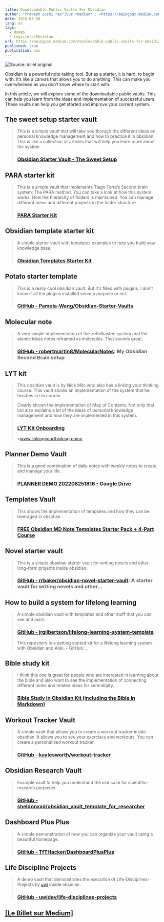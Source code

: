 ```yaml
---
title: Downloadable Public Vaults For Obsidian
author: "Prakash Joshi Pax^[Sur *Medium* : <https://beingpax.medium.com>]"
date: 2023-03-30
lang: en
tags:
  - duWeb
  - Logiciels/Obsidian
url: https://beingpax.medium.com/downloadable-public-vaults-for-obsidian-4f060faa651c
published: true
publication: oui
---
```


![Source: [billet original](https://beingpax.medium.com/downloadable-public-vaults-for-obsidian-4f060faa651c)](https://miro.medium.com/v2/resize:fit:700/1*NlVSTCL4cis_c5i5Uv-00A.jpeg)

Obsidian is a powerful note-taking tool. But as a starter, it is hard, to begin with. It’s like a canvas that allows you to do anything. This can make you overwhelmed as you don’t know where to start with.

In this article, we will explore some of the downloadable public vaults. This can help you learn from the ideas and implementation of successful users. These vaults can help you get started and improve your current system.

## The sweet setup starter vault

> This is a simple vault that will take you through the different ideas on personal knowledge management and how to practice it in obsidian. This is like a collection of articles that will help you learn more about the system.
>
> ### [Obsidian Starter Vault - The Sweet Setup](https://thesweetsetup.com/rm/obsidian-starter-vault/)


## PARA starter kit

> This is a simple vault that implements Tiago Forte’s Second brain system: The PARA method. You can take a look at how this system works. How the hierarchy of folders is maintained. You can manage different areas and different projects in the folder structure.
>
> ### [PARA Starter Kit](https://forum.obsidian.md/t/para-starter-kit/223)

## Obsidian template starter kit

> A simple starter vault with templates examples to help you build your knowledge base.
>
> ### [Obsidian Templates Starter Kit](https://digitalzettels.gumroad.com/l/bfzylj)

## Potato starter template

> This is a really cool obsidian vault. But it's filled with plugins. I don’t know if all the plugins installed serve a purpose or not.
>
> ### [GitHub - Pamela-Wang/Obsidian-Starter-Vaults](https://github.com/Pamela-Wang/Obsidian-Starter-Vaults)

## Molecular note

> A very simple implementation of the zettelkasten system and the atomic ideas notes reframed as molecules. That sounds great.
>
> ### [GitHub - robertmartin8/MolecularNotes](https://github.com/robertmartin8/MolecularNotes): My Obsidian Second Brain setup

## LYT kit

> This obsidian vault is by Nick Milo who also has a linking your thinking course. This vault shows an implementation of the system that he teaches in his course.
>
> Clearly shown the implementation of Map of Contents. Not only that but also explains a lot of the ideas of personal knowledge management and how they are implemented in this system.
>
> ### [LYT Kit Onboarding](https://www.linkingyourthinking.com/lyt-kit-course/onboarding)
>
> <www.linkingyourthinking.com>

## Planner Demo Vault

> This is a good combination of daily notes with weekly notes to create and manage your life.
>
> ### [PLANNER DEMO 202208251816 - Google Drive](https://drive.google.com/drive/folders/1pYOnjfvUHGFMVJlsZO4DdfhQQ0YVzxwq)

## Templates Vault

> This shows the implementation of templates and how they can be leveraged in obsidian.
>
> ### [FREE Obsidian MD Note Templates Starter Pack + 4-Part Course](https://johnmavrick.gumroad.com/l/obsidian-templates)

## Novel starter vault

> This is a simple obsidian starter vault for writing novels and other long-form projects inside obsidian.
>
> ### [GitHub - rrbaker/obsidian-novel-starter-vault](https://github.com/rrbaker/obsidian-novel-starter-vault): A starter vault for writing novels and other…

## How to build a system for lifelong learning

> A simple obsidian vault with templates and other stuff that you can see and learn.
>
> ### [GitHub - jrgilbertson/lifelong-learning-system-template](https://github.com/jrgilbertson/lifelong-learning-system-template)
>
> This repository is a getting started kit for a lifelong learning system with Obsidian and Anki. - GitHub …

## Bible study kit

> I think this one is great for people who are interested in learning about the bible and also want to see the implementation of connecting different notes and related ideas for serendipity.
>
> ### [Bible Study in Obsidian Kit (including the Bible in Markdown)](https://forum.obsidian.md/t/bible-study-in-obsidian-kit-including-the-bible-in-markdown/12503)

## Workout Tracker Vault

> A simple vault that allows you to create a workout tracker inside obsidian. It allows you to see your exercises and workouts. You can create a personalized workout tracker.
>
> ### [GitHub - kaylesworth/workout-tracker](https://github.com/kaylesworth/workout-tracker)

## Obsidian Research Vault

> Example vault to help you understand the use case for scientific-research purposes.
>
> ### [GitHub - sheldonxxd/obsidian_vault_template_for_researcher](https://github.com/sheldonxxd/obsidian_vault_template_for_researcher)

## Dashboard Plus Plus

> A simple demonstration of how you can organize your vault using a beautiful homepage.
>
> ### [GitHub - TfTHacker/DashboardPlusPlus](https://github.com/TfTHacker/DashboardPlusPlus)

## Life Discipline Projects

> A demo vault that demonstrates the execution of Life-Disciplines-Projects by [uwi](https://twitter.com/uwidev) inside obsidian.
>
> ### [GitHub - uwidev/life-disciplines-projects](https://github.com/uwidev/life-disciplines-projects)


## [\[Le Billet sur Medium\]](https://beingpax.medium.com/downloadable-public-vaults-for-obsidian-4f060faa651c)